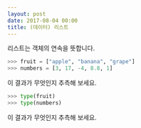 ```yaml
---
layout: post
date: 2017-08-04 00:00
title: (데이터) 리스트
---
```


<div id="ppt" markdown="1">

리스트는 객체의 연속을 뜻합니다.

```python
>>> fruit = ["apple", "banana", "grape"]
>>> numbers = [3, 17, -4, 8.8, 1]
```

이 결과가 무엇인지 추측해 보세요.

```python
>>> type(fruit)
>>> type(numbers)
```

</div>

<div id="desc" markdown="1">
이 결과가 무엇인지 추측해 보세요.
</div>
